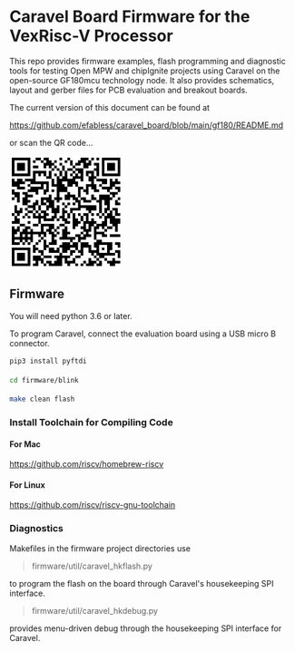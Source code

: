 # Caravel Board Firmware for the VexRisc-V Processor

This repo provides firmware examples, flash programming and diagnostic tools for testing
Open MPW and chipIgnite projects using Caravel on the open-source GF180mcu technology node.  It also provides 
schematics, layout and gerber files for PCB evaluation and breakout boards.

The current version of this document can be found at

https://github.com/efabless/caravel_board/blob/main/gf180/README.md

or scan the QR code...

<img src="_docs/qr-code.jpeg" alt="qr-code" style="width:200px;"/>

## Firmware

You will need python 3.6 or later.  

To program Caravel, connect the evaluation board using a USB micro B connector.

```bash
pip3 install pyftdi

cd firmware/blink

make clean flash
```

### Install Toolchain for Compiling Code

#### For Mac

https://github.com/riscv/homebrew-riscv

#### For Linux

https://github.com/riscv/riscv-gnu-toolchain

### Diagnostics

Makefiles in the firmware project directories use 

> firmware/util/caravel_hkflash.py 

to program the flash on the board through Caravel's housekeeping SPI interface.

> firmware/util/caravel_hkdebug.py 

provides menu-driven debug through the housekeeping SPI interface for Caravel.

